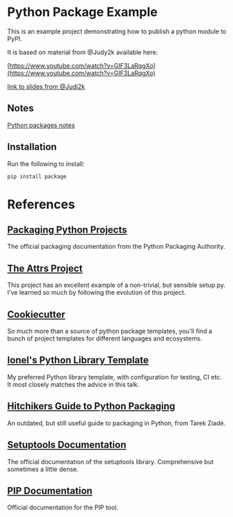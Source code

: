 # Python Package Example
This is an example project demonstrating how to publish a python module to PyPI.

It is based on material from @Judy2k available here:

[https://www.youtube.com/watch?v=GIF3LaRqgXo](https://www.youtube.com/watch?v=GIF3LaRqgXo)

[link to slides from @Judi2k](https://github.com/judy2k/publishing_python_packages_talk)

## Notes

[Python packages notes](docs/python_package_guide.md)


## Installation
Run the following to install:
```python
pip install package
```

# References

## [Packaging Python Projects](https://packaging.python.org/tutorials/packaging-projects/)

The official packaging documentation from the Python Packaging Authority.

## [The Attrs Project](https://github.com/python-attrs/attrs)

This project has an excellent example of a non-trivial, but sensible setup.py. I've learned so much by following the evolution of this project.

## [Cookiecutter](https://cookiecutter.readthedocs.io/en/latest/readme.html)

So much more than a source of python package templates, you'll find a bunch of project templates for different languages and ecosystems.

## [Ionel's Python Library Template](https://github.com/ionelmc/cookiecutter-pylibrary)

My preferred Python library template, with configuration for testing, CI etc. It most closely matches the advice in this talk.

## [Hitchikers Guide to Python Packaging](https://the-hitchhikers-guide-to-packaging.readthedocs.io/en/latest/quickstart.html)

An outdated, but still useful guide to packaging in Python, from Tarek Ziadé.

## [Setuptools Documentation](https://setuptools.readthedocs.io/en/latest/)

The official documentation of the setuptools library. Comprehensive but sometimes a little dense.

## [PIP Documentation](https://pip.pypa.io/en/stable/)

Official documentation for the PIP tool.
